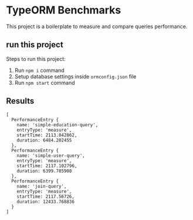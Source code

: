 # TypeORM Benchmarks

This project is a boilerplate to measure and compare queries performance.

## run this project

Steps to run this project:

1. Run `npm i` command
2. Setup database settings inside `ormconfig.json` file
3. Run `npm start` command

## Results

```
[
  PerformanceEntry {
    name: 'simple-education-query',
    entryType: 'measure',
    startTime: 2113.842862,
    duration: 6484.202455
  },
  PerformanceEntry {
    name: 'simple-user-query',
    entryType: 'measure',
    startTime: 2117.102796,
    duration: 6399.785908
  },
  PerformanceEntry {
    name: 'join-query',
    entryType: 'measure',
    startTime: 2117.56726,
    duration: 12433.768836
  }
]
```

